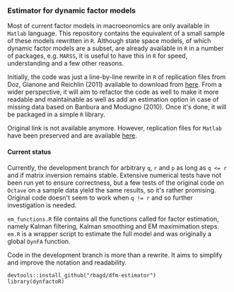 ### Estimator for dynamic factor models

Most of current factor models in macroeonomics are only available in `Matlab` language. This repository contains the equivalent of a small sample of these models rewritten in `R`. Although state space models, of which dynamic factor models are a subset, are already available in `R` in a number of packages, e.g. `MARSS`, it is useful to have this in `R` for speed, understanding and a few other reasons.

Initially, the code was just a line-by-line rewrite in `R` of replication files from Doz, Gianone and Reichlin (2011) available to download from [here](http://homepages.ulb.ac.be/~dgiannon/). From a wider perspective, it will aim to refactor the code as well to make it more readable and maintainable as well as add an estimation option in case of missing data based on Banbura and Modugno (2010). Once it's done, it will be packaged in a simple `R` library.

Original link is not available anymore. However, replication files for `Matlab` have been preserved and are available [here](https://dataverse.harvard.edu/dataset.xhtml?persistentId=hdl:1902.1/21827).

#### Current status

Currently, the development branch for arbitrary `q`, `r` and `p` as long as `q <= r` and if matrix inversion remains stable. Extensive numerical tests have not been run yet to ensure correctness, but a few tests of the original code on `Octave` on a sample data yield the same results, so it's rather promising. Original code doesn't seem to work when `q != r` and so further investigation is needed.

`em_functions.R` file contains all the functions called for factor estimation, namely Kalman filtering, Kalman smoothing and EM maximimation steps. `em.R` is a wrapper script to estimate the full model and was originally a global `DynFA` function.

Code in the development branch is more than a rewrite. It aims to simplify and improve the notation and readability.

```
devtools::install_github("rbagd/dfm-estimator")
library(dynfactoR)
```
